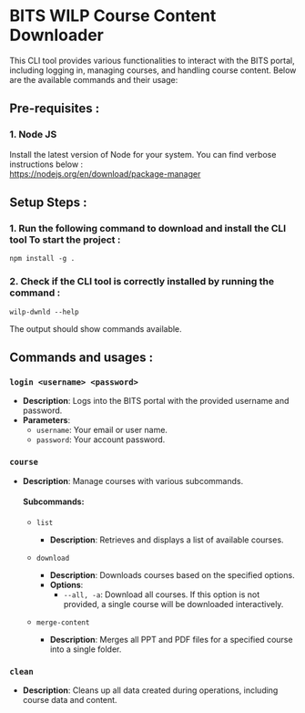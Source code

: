 # BITS WILP Course Content Downloader

This CLI tool provides various functionalities to interact with the BITS portal, including logging in, managing courses, and handling course content. Below are the available commands and their usage:

## Pre-requisites :

### 1. Node JS

Install the latest version of Node for your system. You can find verbose instructions below : <br>
https://nodejs.org/en/download/package-manager

## Setup Steps :

### 1. Run the following command to download and install the CLI tool To start the project :

```
npm install -g .
```

### 2. Check if the CLI tool is correctly installed by running the command :

```
wilp-dwnld --help
```

The output should show commands available.

## Commands and usages :

### `login <username> <password>`

- **Description**: Logs into the BITS portal with the provided username and password.
- **Parameters**:
  - `username`: Your email or user name.
  - `password`: Your account password.

### `course`

- **Description**: Manage courses with various subcommands.

  #### Subcommands:

  - `list`

    - **Description**: Retrieves and displays a list of available courses.

  - `download`

    - **Description**: Downloads courses based on the specified options.
    - **Options**:
      - `--all, -a`: Download all courses. If this option is not provided, a single course will be downloaded interactively.

  - `merge-content`
    - **Description**: Merges all PPT and PDF files for a specified course into a single folder.

### `clean`

- **Description**: Cleans up all data created during operations, including course data and content.
